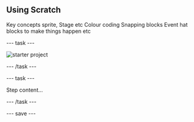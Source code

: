 ## Using Scratch

Key concepts sprite, Stage etc
Colour coding
Snapping blocks
Event hat blocks to make things happen
etc

--- task ---
 
![starter project](images/starter_project.png)

--- /task ---

--- task ---

Step content...

--- /task ---

--- save ---
